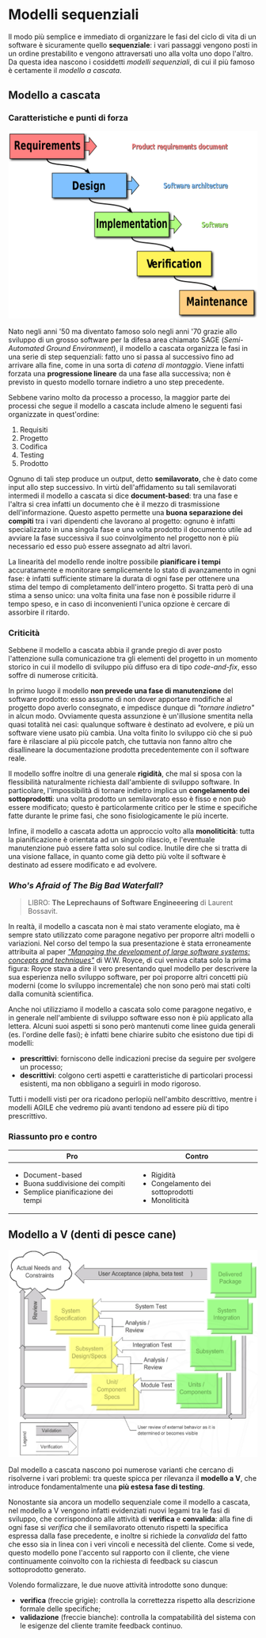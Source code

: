 # Modelli sequenziali

Il modo più semplice e immediato di organizzare le fasi del ciclo di vita di un software è sicuramente quello __sequenziale__: i vari passaggi vengono posti in un ordine prestabilito e vengono attraversati uno alla volta uno dopo l'altro. Da questa idea nascono i cosiddetti _modelli sequenziali_, di cui il più famoso è certamente il _modello a cascata_.

## Modello a cascata

### Caratteristiche e punti di forza

![Modello a cascata](/assets/02_waterfall-model.png)

Nato negli anni '50 ma diventato famoso solo negli anni '70 grazie allo sviluppo di un grosso software per la difesa area chiamato SAGE (_Semi-Automated Ground Environment_), il modello a cascata organizza le fasi in una serie di step sequenziali: fatto uno si passa al successivo fino ad arrivare alla fine, come in una sorta di _catena di montaggio_. Viene infatti forzata una __progressione lineare__ da una fase alla successiva; non è previsto in questo modello tornare indietro a uno step precedente.

Sebbene varino molto da processo a processo, la maggior parte dei processi che segue il modello a cascata include almeno le seguenti fasi organizzate in quest'ordine:

1. Requisiti
2. Progetto
3. Codifica
4. Testing
5. Prodotto

Ognuno di tali step produce un output, detto __semilavorato__, che è dato come input allo step successivo. In virtù dell'affidamento su tali semilavorati intermedi il modello a cascata si dice __document-based__: tra una fase e l'altra si crea infatti un documento che è il mezzo di trasmissione dell'informazione. Questo aspetto permette una __buona separazione dei compiti__ tra i vari dipendenti che lavorano al progetto: ognuno è infatti specializzato in una singola fase e una volta prodotto il documento utile ad avviare la fase successiva il suo coinvolgimento nel progetto non è più necessario ed esso può essere assegnato ad altri lavori.

La linearità del modello rende inoltre possibile __pianificare i tempi__ accuratamente e monitorare semplicemente lo stato di avanzamento in ogni fase: è infatti sufficiente stimare la durata di ogni fase per ottenere una stima del tempo di completamento dell'intero progetto. Si tratta però di una stima a senso unico: una volta finita una fase non è possibile ridurre il tempo speso, e in caso di inconvenienti l'unica opzione è cercare di assorbire il ritardo.

### Criticità

Sebbene il modello a cascata abbia il grande pregio di aver posto l'attenzione sulla comunicazione tra gli elementi del progetto in un momento storico in cui il modello di sviluppo più diffuso era di tipo _code-and-fix_, esso soffre di numerose criticità.

In primo luogo il modello __non prevede una fase di manutenzione__ del software prodotto: esso assume di non dover apportare modifiche al progetto dopo averlo consegnato, e impedisce dunque di _"tornare indietro"_ in alcun modo. Ovviamente questa assunzione è un'illusione smentita nella quasi totalità nei casi: qualunque software è destinato ad evolvere, e più un software viene usato più cambia. Una volta finito lo sviluppo ciò che si può fare è rilasciare al più piccole patch, che tuttavia non fanno altro che disallineare la documentazione prodotta precedentemente con il software reale.

Il modello soffre inoltre di una generale __rigidità__, che mal si sposa con la flessibilità naturalmente richiesta dall'ambiente di sviluppo software. In particolare, l'impossibilità di tornare indietro implica un __congelamento dei sottoprodotti__: una volta prodotto un semilavorato esso è fisso e non può essere modificato; questo è particolarmente critico per le stime e specifiche fatte durante le prime fasi, che sono fisiologicamente le più incerte.

Infine, il modello a cascata adotta un approccio volto alla __monoliticità__: tutta la pianificazione è orientata ad un singolo rilascio, e l'eventuale manutenzione può essere fatta solo sul codice. Inutile dire che si tratta di una visione fallace, in quanto come già detto più volte il software è destinato ad essere modificato e ad evolvere.

### _Who's Afraid of The Big Bad Waterfall?_

> LIBRO: __The Leprechauns of Software Engineeering__ di Laurent Bossavit.

In realtà, il modello a cascata non è mai stato veramente elogiato, ma è sempre stato utilizzato come paragone negativo per proporre altri modelli o variazioni.
Nel corso del tempo la sua presentazione è stata erroneamente attribuita al paper [_"Managing the development of large software systems: concepts and techniques"_](https://dl.acm.org/doi/10.5555/41765.41801) di W.W. Royce, di cui veniva citata solo la prima figura: Royce stava a dire il vero presentando quel modello per descrivere la sua esperienza nello sviluppo software, per poi proporre altri concetti più moderni (come lo sviluppo incrementale) che non sono però mai stati colti dalla comunità scientifica.

Anche noi utilizziamo il modello a cascata solo come paragone negativo, e in generale nell'ambiente di sviluppo software esso non è più applicato alla lettera. Alcuni suoi aspetti si sono però mantenuti come linee guida generali (es. l'ordine delle fasi); è infatti bene chiarire subito che esistono due tipi di modelli:

- __prescrittivi__: forniscono delle indicazioni precise da seguire per svolgere un processo;
- __descrittivi__: colgono certi aspetti e caratteristiche di particolari processi esistenti, ma non obbligano a seguirli in modo rigoroso.

Tutti i modelli visti per ora ricadono perlopiù nell'ambito descrittivo, mentre i modelli AGILE che vedremo più avanti tendono ad essere più di tipo prescrittivo.

### Riassunto pro e contro

<table style="margin-bottom: 20px">
    <thead>
        <tr>
            <th style="text-align:center">Pro</th>
            <th style="text-align:center">Contro</th>
        </tr>
    </thead>
    <tbody>
        <tr>
            <td>
                <ul style="margin-top: 15px">
                    <li>Document-based</li>
                    <li>Buona suddivisione dei compiti</li>
                    <li>Semplice pianificazione dei tempi</li>
                </ul>
            </td>
            <td>
                <ul style="margin-top: 15px">
                    <li>Rigidità</li>
                    <li>Congelamento dei sottoprodotti</li>
                    <li>Monoliticità</li>
                </ul>
            </td>
        </tr>
    </tbody>
</table>

## Modello a V (denti di pesce cane)

![Modello a V](/assets/02_v-model.png)

Dal modello a cascata nascono poi numerose varianti che cercano di risolverne i vari problemi: tra queste spicca per rilevanza il __modello a V__, che introduce fondamentalmente una __più estesa fase di testing__.

Nonostante sia ancora un modello sequenziale come il modello a cascata, nel modello a V vengono infatti evidenziati nuovi legami tra le fasi di sviluppo, che corrispondono alle attività di __verifica__ e __convalida__: alla fine di ogni fase si _verifica_ che il semilavorato ottenuto rispetti la specifica espressa dalla fase precedente, e inoltre si richiede la _convalida_ del fatto che esso sia in linea con i veri vincoli e necessità del cliente. Come si vede, questo modello pone l'accento sul rapporto con il cliente, che viene continuamente coinvolto con la richiesta di feedback su ciascun sottoprodotto generato.

Volendo formalizzare, le due nuove attività introdotte sono dunque:

- __verifica__ (freccie grigie): controlla la correttezza rispetto alla descrizione formale delle specifiche;
- __validazione__ (freccie bianche): controlla la compatabilità del sistema con le esigenze del cliente tramite feedback continuo.